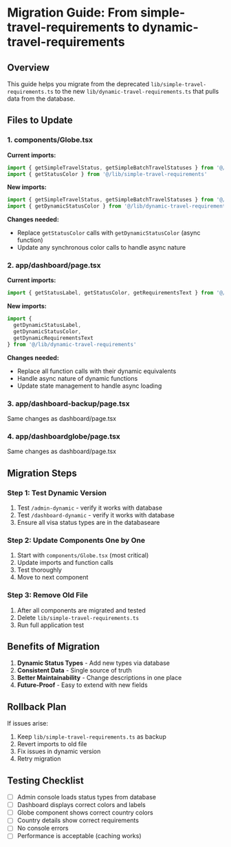 # Migration Guide: From simple-travel-requirements to dynamic-travel-requirements

## Overview
This guide helps you migrate from the deprecated `lib/simple-travel-requirements.ts` to the new `lib/dynamic-travel-requirements.ts` that pulls data from the database.

## Files to Update

### 1. components/Globe.tsx
**Current imports:**
```typescript
import { getSimpleTravelStatus, getSimpleBatchTravelStatuses } from '@/lib/simple-travel-requirements'
import { getStatusColor } from '@/lib/simple-travel-requirements'
```

**New imports:**
```typescript
import { getSimpleTravelStatus, getSimpleBatchTravelStatuses } from '@/lib/dynamic-travel-requirements'
import { getDynamicStatusColor } from '@/lib/dynamic-travel-requirements'
```

**Changes needed:**
- Replace `getStatusColor` calls with `getDynamicStatusColor` (async function)
- Update any synchronous color calls to handle async nature

### 2. app/dashboard/page.tsx
**Current imports:**
```typescript
import { getStatusLabel, getStatusColor, getRequirementsText } from '@/lib/simple-travel-requirements'
```

**New imports:**
```typescript
import { 
  getDynamicStatusLabel, 
  getDynamicStatusColor, 
  getDynamicRequirementsText 
} from '@/lib/dynamic-travel-requirements'
```

**Changes needed:**
- Replace all function calls with their dynamic equivalents
- Handle async nature of dynamic functions
- Update state management to handle async loading

### 3. app/dashboard-backup/page.tsx
Same changes as dashboard/page.tsx

### 4. app/dashboardglobe/page.tsx
Same changes as dashboard/page.tsx

## Migration Steps

### Step 1: Test Dynamic Version
1. Test `/admin-dynamic` - verify it works with database
2. Test `/dashboard-dynamic` - verify it works with database
3. Ensure all visa status types are in the databaseare

### Step 2: Update Components One by One
1. Start with `components/Globe.tsx` (most critical)
2. Update imports and function calls
3. Test thoroughly
4. Move to next component

### Step 3: Remove Old File
1. After all components are migrated and tested
2. Delete `lib/simple-travel-requirements.ts`
3. Run full application test

## Benefits of Migration

1. **Dynamic Status Types** - Add new types via database
2. **Consistent Data** - Single source of truth
3. **Better Maintainability** - Change descriptions in one place
4. **Future-Proof** - Easy to extend with new fields

## Rollback Plan

If issues arise:
1. Keep `lib/simple-travel-requirements.ts` as backup
2. Revert imports to old file
3. Fix issues in dynamic version
4. Retry migration

## Testing Checklist

- [ ] Admin console loads status types from database
- [ ] Dashboard displays correct colors and labels
- [ ] Globe component shows correct country colors
- [ ] Country details show correct requirements
- [ ] No console errors
- [ ] Performance is acceptable (caching works) 